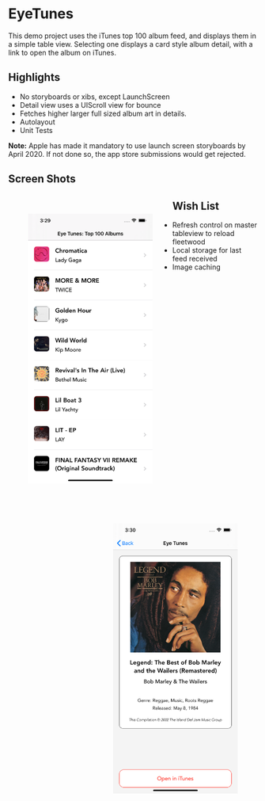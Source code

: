 #  EyeTunes

This demo project uses the iTunes top 100 album feed, and displays them in a simple table view.  Selecting one displays a card style album detail, with a link to open the album on iTunes.

## Highlights
* No storyboards or xibs, except LaunchScreen
* Detail view uses a UIScroll view for bounce
* Fetches higher larger full sized album art in details.
* Autolayout
* Unit Tests

**Note:** Apple has made it mandatory to use launch screen storyboards by April 2020. If not done so, the app store submissions would get rejected.

## Screen Shots
<img src="Resources/Master.png"
     alt="Resources/Master.png"
     style="float: left;width: 50%; padding:40px" />
 <img src="Resources/Detail.png"
      alt="Resources/detail.png"
      style="float: right;width: 50%;padding:40px;" />

## Wish List
* Refresh control on master tableview to reload fleetwood
* Local storage for last feed received
* Image caching
